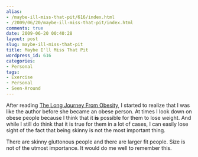 ```yaml
---
alias:
- /maybe-ill-miss-that-pit/616/index.html
- /2009/06/20/maybe-ill-miss-that-pit/index.html
comments: true
date: 2009-06-20 00:40:28
layout: post
slug: maybe-ill-miss-that-pit
title: Maybe I'll Miss That Pit
wordpress_id: 616
categories:
- Personal
tags:
- Exercise
- Personal
- Seen-Around
---
```


After reading [The Long Journey From Obesity](http://www.boundless.org/2005/articles/a0002060.cfm), I started to realize that I was like the author before she became an obese person.  At times I look down on obese people because I think that it **is** possible for them to lose weight.  And while I still do think that it is true for them in a lot of cases, I can easily lose sight of the fact that being skinny is not the most important thing.

There are skinny gluttonous people and there are larger fit people.  Size is not of the utmost importance.  It would do me well to remember this.
